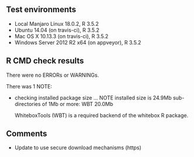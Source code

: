 ## Test environments
* Local Manjaro Linux 18.0.2, R 3.5.2
* Ubuntu 14.04 (on travis-ci), R 3.5.2
* Mac OS X 10.13.3 (on travis-ci), R 3.5.2
* Windows Server 2012 R2 x64 (on appveyor), R 3.5.2

## R CMD check results
There were no ERRORs or WARNINGs. 

There was 1 NOTE:

* checking installed package size ... NOTE
  installed size is 24.9Mb
  sub-directories of 1Mb or more:
    WBT  20.0Mb

  WhiteboxTools (WBT) is a required backend of the whitebox R package.

## Comments
* Update to use secure download mechanisms (https)
